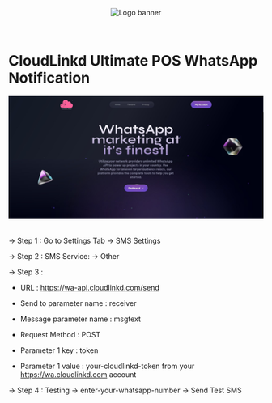 <p align="center">
<img alt="Logo banner" src="https://github.com/cloudlinkd-networks/whatsapp-notification/blob/main/logo.png"/></p>
</br>

# CloudLinkd Ultimate POS WhatsApp Notification

![Example dashboard](https://raw.githubusercontent.com/cloudlinkd-networks/WHMCS-WhatsApp-Notification/refs/heads/main/screenshot-4.png)
</br></br>

-> Step 1 : Go to Settings Tab -> SMS Settings

-> Step 2 : SMS Service: -> Other

-> Step 3 :

- URL : https://wa-api.cloudlinkd.com/send

- Send to parameter name : receiver

- Message parameter name : msgtext

- Request Method : POST

- Parameter 1 key : token

- Parameter 1 value : your-cloudlinkd-token from your https://wa.cloudlinkd.com account

-> Step 4 : Testing -> enter-your-whatsapp-number -> Send Test SMS
